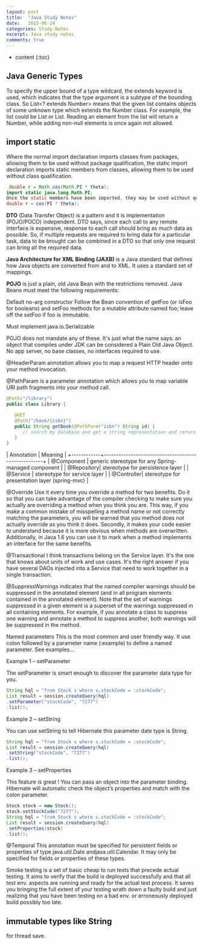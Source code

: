 ```yaml
---
layout: post
title:  "Java Study Notes"
date:   2015-06-24
categories: Study-Notes
excerpt: Java study notes
comments: true
---
```


* content
{:toc}

## Java Generic Types

To specify the upper bound of a type wildcard, the extends keyword is used, which indicates that the type argument is a subtype of the bounding class. So List<? extends Number> means that the given list contains objects of some unknown type which extends the Number class. For example, the list could be List<Float> or List<Number>. Reading an element from the list will return a Number, while adding non-null elements is once again not allowed.

## import static

Where the normal import declaration imports classes from packages, allowing them to be used without package qualification, the static import declaration imports static members from classes, allowing them to be used without class qualification.

~~~ java
 double r = Math.cos(Math.PI * theta);
import static java.lang.Math.PI;
Once the static members have been imported, they may be used without qualification:
double r = cos(PI * theta);
~~~

**DTO** (Data Transfer Object) is a pattern and it is implementation (POJO/POCO) independent. DTO says, since each call to any remote interface is expensive, response to each call should bring as much data as possible. So, if multiple requests are required to bring data for a particular task, data to be brought can be combined in a DTO so that only one request can bring all the required data. 

**Java Architecture for XML Binding (JAXB)** is a Java standard that defines how Java objects are converted from and to XML. It uses a standard set of mappings.

**POJO** is just a plain, old Java Bean with the restrictions removed. Java Beans must meet the following requirements:

Default no-arg constructor
Follow the Bean convention of getFoo (or isFoo for booleans) and setFoo methods for a mutable attribute named foo; leave off the setFoo if foo is immutable.

Must implement java.io.Serializable

POJO does not mandate any of these. It's just what the name says: an object that compiles under JDK can be considered a Plain Old Java Object. No app server, no base classes, no interfaces required to use.

@HeaderParam annotation allows you to map a request HTTP header onto your method invocation.

@PathParam is a parameter annotation which allows you to map variable URI path fragments into your method call.

~~~ java
@Path("/library")
public class Library {

   @GET
   @Path("/book/{isbn}")
   public String getBook(@PathParm("isbn") String id) {
      // search my database and get a string representation and return it
   }
}
~~~


| Annotation | Meaning                                             |
+------------+-----------------------------------------------------+
| @Component | generic stereotype for any Spring-managed component |
| @Repository| stereotype for persistence layer                    |
| @Service   | stereotype for service layer                        |
| @Controller| stereotype for presentation layer (spring-mvc)      |


@Override Use it every time you override a method for two benefits. Do it so that you can take advantage of the compiler checking to make sure you actually are overriding a method when you think you are. This way, if you make a common mistake of misspelling a method name or not correctly matching the parameters, you will be warned that you method does not actually override as you think it does. Secondly, it makes your code easier to understand because it is more obvious when methods are overwritten. Additionally, in Java 1.6 you can use it to mark when a method implements an interface for the same benefits. 

@Transactional I think transactions belong on the Service layer. It's the one that knows about units of work and use cases. It's the right answer if you have several DAOs injected into a Service that need to work together in a single transaction.

@SuppressWarnings indicates that the named compiler warnings should be suppressed in the annotated element (and in all program elements contained in the annotated element). Note that the set of warnings suppressed in a given element is a superset of the warnings suppressed in all containing elements. For example, if you annotate a class to suppress one warning and annotate a method to suppress another, both warnings will be suppressed in the method.

Named parameters
This is the most common and user friendly way. It use colon followed by a parameter name (:example) to define a named parameter. See examples…

Example 1 – setParameter


The setParameter is smart enough to discover the parameter data type for you.

~~~ java
String hql = "from Stock s where s.stockCode = :stockCode";
List result = session.createQuery(hql)
.setParameter("stockCode", "7277")
.list();
~~~

Example 2 – setString


You can use setString to tell Hibernate this parameter date type is String.

~~~ java
String hql = "from Stock s where s.stockCode = :stockCode";
List result = session.createQuery(hql)
.setString("stockCode", "7277")
.list();
~~~

Example 3 – setProperties


This feature is great ! You can pass an object into the parameter binding. Hibernate will automatic check the object’s properties and match with the colon parameter.

~~~ java
Stock stock = new Stock();
stock.setStockCode("7277");
String hql = "from Stock s where s.stockCode = :stockCode";
List result = session.createQuery(hql)
.setProperties(stock)
.list();
~~~

@Temporal This annotation must be specified for persistent fields or properties of type java.util.Date andjava.util.Calendar. It may only be specified for fields or properties of these types.


Smoke testing is a set of basic cheap to run tests that precede actual testing. It aims to verify that the build is deployed successfully and that all test env. aspects are running and ready for the actual test process. It saves you bringing the full extent of your testing wrath down a faulty build and just realizing that you have been testing on a bad env. or erroneously deployed build possibly too late.

## immutable types like String
for thread save.



